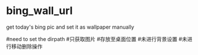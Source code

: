 # bing_wall_url
get today's bing pic and set it as wallpaper manually

#need to set the dirpath
#只获取图片
#存放至桌面位置
#未进行背景设置
#未进行移动删除操作
